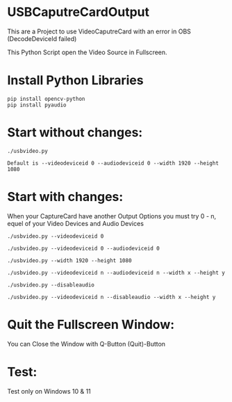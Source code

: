 # USBCaputreCardOutput
This are a Project to use VideoCaputreCard with an error in OBS (DecodeDeviceId failed)

This Python Script open the Video Source in Fullscreen.

# Install Python Libraries

```
pip install opencv-python
pip install pyaudio
```

# Start without changes:

```
./usbvideo.py
```

```
Default is --videodeviceid 0 --audiodeviceid 0 --width 1920 --height 1080
```
# Start with changes:

When your CaptureCard have another Output Options you must try 0 - n, equel of your Video Devices and Audio Devices

```
./usbvideo.py --videodeviceid 0
```
```
./usbvideo.py --videodeviceid 0 --audiodeviceid 0
```
```
./usbvideo.py --width 1920 --height 1080
```
```
./usbvideo.py --videodeviceid n --audiodeviceid n --width x --height y
```
```
./usbvideo.py --disableaudio
```
```
./usbvideo.py --videodeviceid n --disableaudio --width x --height y 
```

# Quit the Fullscreen Window:
You can Close the Window with Q-Button (Quit)-Button


# Test:

Test only on Windows 10 & 11
